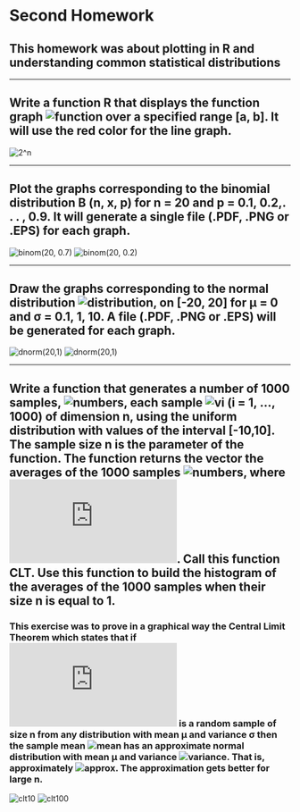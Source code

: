 # Second Homework
## This homework was about plotting in R and understanding common statistical distributions
---

## Write a function R that displays the function graph ![function](https://latex.codecogs.com/gif.latex?f(x)&space;=&space;2^x) over a specified range [a, b]. It will use the red color for the line graph.
![][twos]

---

## Plot the graphs corresponding to the binomial distribution B (n, x, p) for n = 20 and p = 0.1, 0.2,. . . , 0.9. It will generate a single file (.PDF, .PNG or .EPS) for each graph.

![][binom7] ![][binom2]

---

## Draw the graphs corresponding to the normal distribution ![distribution](https://latex.codecogs.com/gif.latex?N(\mu&space;,&space;\sigma&space;^{2})), on [-20, 20] for μ = 0 and σ = 0.1, 1, 10. A file (.PDF, .PNG or .EPS) will be generated for each graph.

![][dnorm100] ![][dnorm1]

---

## Write a function that generates a number of 1000 samples, ![numbers](https://latex.codecogs.com/gif.latex?v_{1}$,&space;...,&space;$v_{1000}), each sample ![vi](https://latex.codecogs.com/gif.latex?v_{1}) (i = 1, ..., 1000) of dimension n, using the uniform distribution with values ​​of the interval [-10,10]. The sample size n is the parameter of the function. The function returns the vector the averages of the 1000 samples ![numbers](https://latex.codecogs.com/gif.latex?v_{1}$,&space;...,&space;$v_{1000}), where ![mean](https://latex.codecogs.com/gif.latex?v_i&space;=&space;mean(v_i)). Call this function CLT. Use this function to build the histogram of the averages of the 1000 samples when their size n is equal to 1.
### This exercise was to prove in a graphical way the **Central Limit Theorem** which states that if ![nnumbers](https://latex.codecogs.com/gif.latex?x_1,&space;x_2,&space;...,&space;x_n) is a random sample of size n from any distribution with mean µ and variance σ then the sample mean ![mean](https://latex.codecogs.com/gif.latex?\overline{x}&space;=&space;\frac{1}{n}&space;*&space;\sum_{i=1}^{n}x_i) has an approximate normal distribution with mean µ and variance ![variance](https://latex.codecogs.com/gif.latex?\frac{\sigma&space;^2}{n}). That is, approximately ![approx](https://latex.codecogs.com/gif.latex?\overline{X}&space;\approx&space;N(\mu&space;,&space;\frac{\sigma&space;^2}{n})). The approximation gets better for large n.

![][clt1]  ![][clt100]


[twos]: ./png/exponential2.png "2^n"

[binom7]: ./png/dbinom-20-7.png "binom(20, 0.7)"
[binom2]: ./png/dbinom-20-2.png "binom(20, 0.2)"

[dnorm100]: ./png/dnorm-20-1.png "dnorm(20,1)"
[dnorm1]: ./png/dbinom-20-2.png "dnorm(20,1)"

[clt1]: ./png/clt1.png "clt10"
[clt100]: ./png/clt100.png "clt100"
